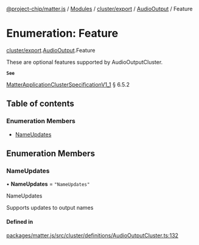 [@project-chip/matter.js](../README.md) / [Modules](../modules.md) / [cluster/export](../modules/cluster_export.md) / [AudioOutput](../modules/cluster_export.AudioOutput.md) / Feature

# Enumeration: Feature

[cluster/export](../modules/cluster_export.md).[AudioOutput](../modules/cluster_export.AudioOutput.md).Feature

These are optional features supported by AudioOutputCluster.

**`See`**

[MatterApplicationClusterSpecificationV1_1](../interfaces/spec_export.MatterApplicationClusterSpecificationV1_1.md) § 6.5.2

## Table of contents

### Enumeration Members

- [NameUpdates](cluster_export.AudioOutput.Feature.md#nameupdates)

## Enumeration Members

### NameUpdates

• **NameUpdates** = ``"NameUpdates"``

NameUpdates

Supports updates to output names

#### Defined in

[packages/matter.js/src/cluster/definitions/AudioOutputCluster.ts:132](https://github.com/project-chip/matter.js/blob/3adaded6/packages/matter.js/src/cluster/definitions/AudioOutputCluster.ts#L132)

